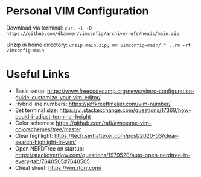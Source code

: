 # Personal VIM Configuration

Download via terminal: `curl -L -O https://github.com/dkammer/vimconfig/archive/refs/heads/main.zip`

Unzip in home directory: `unzip main.zip; mv vimconfig-main/.* .;rm -rf vimconfig-main`

# Useful Links

* Basic setup: https://www.freecodecamp.org/news/vimrc-configuration-guide-customize-your-vim-editor/
* Hybrid line numbers: https://jeffkreeftmeijer.com/vim-number/
* Set terminal size: https://vi.stackexchange.com/questions/17369/how-could-i-adjust-terminal-height
* Color schemes: https://github.com/rafi/awesome-vim-colorschemes/tree/master
* Clear highlight: https://tech.serhatteker.com/post/2020-03/clear-search-highlight-in-vim/
* Open NERDTree on startup: https://stackoverflow.com/questions/1979520/auto-open-nerdtree-in-every-tab/7640505#7640505
* Cheat sheet: https://vim.rtorr.com/

